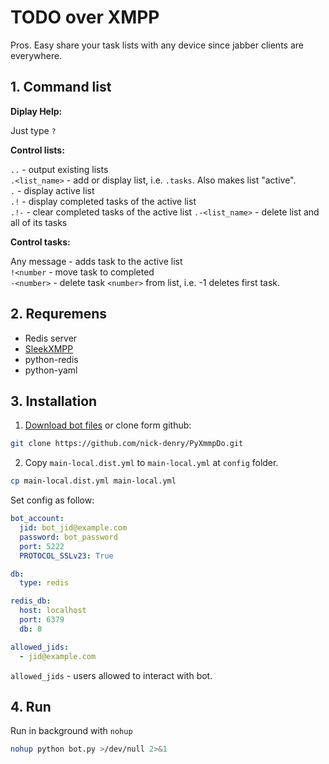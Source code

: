 # TODO over XMPP

Pros. Easy share your task lists with any device since jabber clients are everywhere.


## 1. Command list

**Diplay Help:**

Just type `?`

**Control lists:**

`..` - output existing lists  
`.<list_name>` - add or display list, i.e. `.tasks`. Also makes list "active".  
`.` - display active list  
`.!` - display completed tasks of the active list  
`.!-` - clear completed tasks of the active list
`.-<list_name>` - delete list and all of its tasks     

**Control tasks:**
    
Any message - adds task to the active list  
`!<number` - move task to completed    
`-<number>` - delete task `<number>` from list, i.e. -1 deletes first task.  
 

## 2. Requremens

- Redis server
- [SleekXMPP](https://github.com/fritzy/SleekXMPP)
- python-redis
- python-yaml

## 3. Installation

1. [Download bot files](https://github.com/nick-denry/PyXmmpDo/archive/master.zip) or clone form github:
```bash
git clone https://github.com/nick-denry/PyXmmpDo.git 
```

2. Copy `main-local.dist.yml` to `main-local.yml` at `config` folder.

```bash
cp main-local.dist.yml main-local.yml
```

Set config as follow:

```yaml
bot_account:
  jid: bot_jid@example.com
  password: bot_password
  port: 5222
  PROTOCOL_SSLv23: True

db:
  type: redis

redis_db:
  host: localhost
  port: 6379
  db: 0

allowed_jids:
  - jid@example.com
 ```
 
 `allowed_jids` - users allowed to interact with bot.

## 4. Run

Run in background with `nohup`

```bash
nohup python bot.py >/dev/null 2>&1 
```
